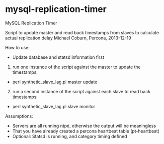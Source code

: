 mysql-replication-timer
=======================

MySQL Replication Timer

  Script to update master and read back timestamps from slaves to calculate actual replication delay
  Michael Coburn, Percona, 2013-12-19
  
  How to use:
  * Update database and statsd information first
  1. run one instance of the script against the master to update the timestamps:
  * perl synthetic_slave_lag.pl master update
  2. run a second instance of the script against each slave to read back timestamps:
  * perl synthetic_slave_lag.pl slave monitor
 
  Assumptions:
  * Servers are all running ntpd, otherwise the output will be meaningless
  * That you have already created a percona heartbeat table (pt-heartbeat)
  * Optional: Statsd is running, and category timing defined
